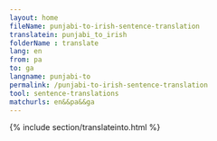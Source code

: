 ```yaml
---
layout: home
fileName: punjabi-to-irish-sentence-translation
translatein: punjabi_to_irish
folderName : translate
lang: en
from: pa
to: ga
langname: punjabi-to
permalink: /punjabi-to-irish-sentence-translation
tool: sentence-translations
matchurls: en&&pa&&ga
---
```

{% include section/translateinto.html %}
